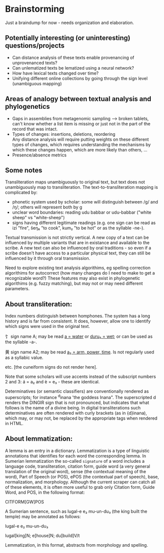 # Brainstorming  

Just a braindump for now - needs organization and elaboration.  

## Potentially interesting (or uninteresting) questions/projects  
- Can distance analysis of these texts enable provenancing of unprovenanced texts?  
- Can unlematized texts be lematized using a neural network? 
- How have lexical texts changed over time?  
- Unifying different online collections by going through the sign level (unambiguous mapping)


## Areas of analogy between textual analysis and phylogenetics  
- Gaps in assemblies from metagenomic sampling --> broken tablets, can't know whether a list item is missing or just not in the part of the 
record that was intact.  
- Types of changes: insertions, deletions, reordering  
  Any distance analysis will require putting weights on these different types of changes, which requires understanding the mechanisms by 
  which these changes happen, which are more likely than others, ...  
- Presence/absence metrics

## Some notes  
Transliteration maps unambiguously to original text, but text does not unambiguously map to transliteration. The text-to-transliteration mapping is complicated by:   
- phonetic system used by scholar: some will distinguish between /g/ and /ŋ/; others will represent both by g
- unclear word boundaries: reading udu babbar or udu-babbar ("white sheep" vs "white-sheep")
- signs having different legitimate readings (e.g. one sign can be read as izi "fire", šeŋ₆ "to cook", kum₂ "to be hot" or as the syllable -ne-).  

Textual transmission is not strictly vertical. A new copy of a text can be influenced by multiple variants that are in existance and
available to the scribe. A new text can also be influenced by oral traditions - so even if a scribe doesn't have access to a particular 
physical text, they can still be influenced by it through oral transmission. 

Need to explore existing text analysis algorithims, eg spelling correction algorithims for autocorrect (how many changes do I need to make
to get a recognizable word?) These features may also exist in phylogenetic algorithims (e.g. fuzzy matching), but may not or may need 
different parameters.

## About transliteration:
Index numbers distinguish between homphones. The system has a long history and is far from consistent. It does, however, allow one to identify which signs were used in the original text.


&#12000; sign name A; may be read [a = water](http://psd.museum.upenn.edu/epsd/e4.html) or [duru₅ = wet](http://psd.museum.upenn.edu/epsd/epsd/e1154.html); or can be used as the syllable -a-.

&#12009; sign name A2; may be read [a₂ = arm, power, time](http://psd.museum.upenn.edu/epsd/e1.html). Is not regularly used as a syllabic value.

etc. [the cuneiform signs do not render here].

Note that some scholars will use accents instead of the subscript numbers 2 and 3: á = a₂ and è = e₃ - these are identical.

Determinatives (or semantic classifiers) are conventionally rendered as superscripts; for instance <sup>d</sup>inana 'the goddess Inana". The superscripted d renders the DINGIR sign that is not pronounced, but indicates that what follows is the name of a divine being. In digital transliterations such determinatives are often rendered with curly brackets (as in {d}inana), which may, or may not, be replaced by the appropriate tags when rendered in HTML.

## About lemmatization:
A lemma is an entry in a dictionary. Lemmatization is a type of linguistic annotations that identifies for each word the corresponding lemma. In Sumerian lemmatization the so-called `signature` of a word includes a language code, transliteration, citation form, guide word (a very general translation of the original word), sense (the contextual meaning of the word), Part of Speech (or POS), ePOS (the contextual part of speech), base, normalization, and morphology. Although the current scraper can catch all of these elements, it is often more useful to grab only Citation form, Guide Word, and POS, in the following format:

CITFORM[GW]POS

A Sumerian sentence, such as lugal-e e₂ mu-un-du₃ (the king built the temple) may be annotated as follows:

lugal-e e₂ mu-un-du₃

lugal[king]N; e[house]N; du[build]V/t

Lemmatization, in this format, abstracts from morphology and spelling.
